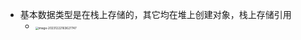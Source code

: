 
- 基本数据类型是在栈上存储的，其它均在堆上创建对象，栈上存储引用
  - <img src="https://thdlrt.oss-cn-beijing.aliyuncs.com/image-20231222163627747.png" alt="image-20231222163627747" style="zoom:33%;" />